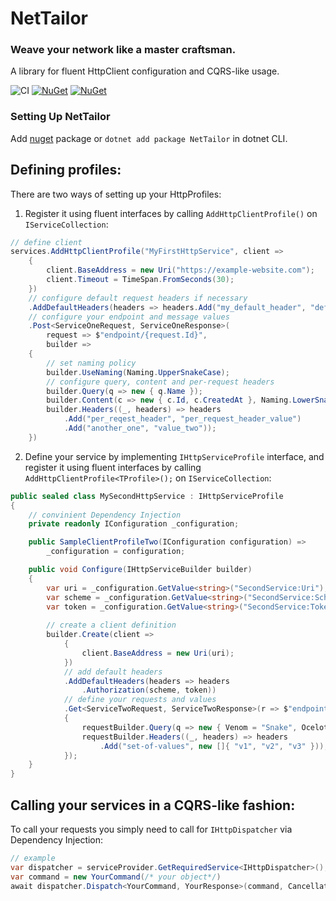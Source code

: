 # NetTailor
### Weave your network like a master craftsman.
A library for fluent HttpClient configuration and CQRS-like usage.

![CI](https://github.com/LuridSnk/NetTailor/workflows/CI/badge.svg)
[![NuGet](https://img.shields.io/nuget/dt/nettailor.svg)](https://www.nuget.org/packages/nettailor)
[![NuGet](https://img.shields.io/nuget/vpre/nettailor.svg)](https://www.nuget.org/packages/nettailor)

### Setting Up NetTailor

Add [nuget](https://www.nuget.org/packages/NetTailor/) package or `dotnet add package NetTailor` in dotnet CLI.

## Defining profiles:

There are two ways of setting up your HttpProfiles:

1. Register it using fluent interfaces by calling `AddHttpClientProfile()` on `IServiceCollection`:

```csharp
// define client
services.AddHttpClientProfile("MyFirstHttpService", client =>
    {
        client.BaseAddress = new Uri("https://example-website.com");
        client.Timeout = TimeSpan.FromSeconds(30);
    })
    // configure default request headers if necessary
    .AddDefaultHeaders(headers => headers.Add("my_default_header", "default_header_value"))
    // configure your endpoint and message values
    .Post<ServiceOneRequest, ServiceOneResponse>(
        request => $"endpoint/{request.Id}",
        builder =>
    {
        // set naming policy
        builder.UseNaming(Naming.UpperSnakeCase);
        // configure query, content and per-request headers
        builder.Query(q => new { q.Name });
        builder.Content(c => new { c.Id, c.CreatedAt }, Naming.LowerSnakeCase);
        builder.Headers((_, headers) => headers            
            .Add("per_reqest_header", "per_request_header_value")
            .Add("another_one", "value_two"));
    })
```

2. Define your service by implementing `IHttpServiceProfile` interface, and register it using fluent interfaces by calling `AddHttpClientProfile<TProfile>();` on `IServiceCollection`:

```csharp
public sealed class MySecondHttpService : IHttpServiceProfile
{
    // convinient Dependency Injection
    private readonly IConfiguration _configuration;

    public SampleClientProfileTwo(IConfiguration configuration) => 
        _configuration = configuration;

    public void Configure(IHttpServiceBuilder builder)
    {
        var uri = _configuration.GetValue<string>("SecondService:Uri");
        var scheme = _configuration.GetValue<string>("SecondService:Scheme");
        var token = _configuration.GetValue<string>("SecondService:Token");
        
        // create a client definition
        builder.Create(client =>
            {
                client.BaseAddress = new Uri(uri);
            })
            // add default headers
            .AddDefaultHeaders(headers => headers
                .Authorization(scheme, token))
            // define your requests and values
            .Get<ServiceTwoRequest, ServiceTwoResponse>(r => $"endpoint/{r.Id}", requestBuilder =>
            {
                requestBuilder.Query(q => new { Venom = "Snake", OcelotSays = new[] {"la", "le", "lu", "le", "lo"} }, Naming.LowerSnakeCase);
                requestBuilder.Headers((_, headers) => headers
                    .Add("set-of-values", new []{ "v1", "v2", "v3" }));
            });
    }
}
```
## Calling your services in a CQRS-like fashion:
To call your requests you simply need to call for `IHttpDispatcher` via Dependency Injection:
```csharp
// example
var dispatcher = serviceProvider.GetRequiredService<IHttpDispatcher>();
var command = new YourCommand(/* your object*/)
await dispatcher.Dispatch<YourCommand, YourResponse>(command, CancellationToken.None);
```